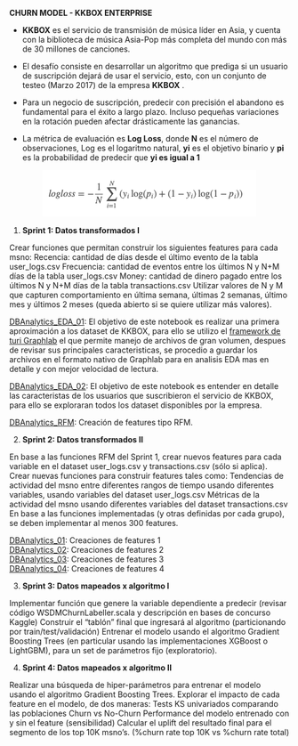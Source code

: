 <b> CHURN MODEL - KKBOX ENTERPRISE</b>

* <b>KKBOX</b> es el servicio de transmisión de música líder en Asia, y cuenta con la biblioteca de música Asia-Pop más completa del mundo con más de 30 millones de canciones.

* El desafío consiste en desarrollar un algoritmo que prediga si un usuario de suscripción dejará de usar el servicio, esto, con un conjunto de testeo (Marzo 2017) de la empresa <b>KKBOX</b> .
 
* Para un negocio de suscripción, predecir con precisión el abandono es fundamental para el éxito a largo plazo. Incluso pequeñas variaciones en la rotación pueden afectar drásticamente las ganancias.

* La métrica de evaluación es <b>Log Loss</b>, donde <b>N</b> es el número de observaciones, Log es el logaritmo natural, <b>yi</b> es el objetivo binario y  <b>pi</b> es la probabilidad de predecir que <b>yi es igual a 1</b>

<p align="center">
<img src="./logloss.png" >
</p>


1. <b>Sprint 1: Datos transformados I</b>

Crear funciones que permitan construir los siguientes features para cada msno:
Recencia: cantidad de días desde el último evento de la tabla user_logs.csv
Frecuencia: cantidad de eventos entre los últimos N y N+M días de la tabla user_logs.csv
Money: cantidad de dinero pagado entre los últimos N y N+M días de la tabla transactions.csv
Utilizar valores de N y M que capturen comportamiento en última semana, últimas 2 semanas, último mes y últimos 2 meses (queda abierto si se quiere utilizar más valores).

<a href="./Sprint 1/DBAnalytics_EDA_01.ipynb">DBAnalytics_EDA_01</a>: El objetivo de este notebook es realizar una primera aproximación a los dataset de KKBOX, para ello se utilizo el <a href="https://arxiv.org/pdf/1408.2041.pdf">framework de turi Graphlab</a> el que permite manejo de archivos de gran volumen, despues de revisar sus principales caracteristicas, se procedio a guardar los archivos en el formato nativo de Graphlab para en analisis EDA mas en detalle y con mejor velocidad de lectura.

<a href="./Sprint 1/DBAnalytics_EDA_02.ipynb">DBAnalytics_EDA_02</a>: El objetivo de este notebook es entender en detalle las caracteristas de los usuarios que suscribieron el servicio de KKBOX, para ello se exploraran todos los dataset disponibles por la empresa.

<a href="./Sprint 1/DBAnalytics_RFM.ipynb">DBAnalytics_RFM</a>: Creación de features tipo RFM.

2. <b>Sprint 2: Datos transformados II</b>

En base a las funciones RFM del Sprint 1, crear nuevos features para cada variable en el dataset user_logs.csv y transactions.csv (sólo si aplica).
Crear nuevas funciones para construir features tales como:
Tendencias de actividad del msno entre diferentes rangos de tiempo usando diferentes variables, usando variables del dataset user_logs.csv
Métricas de la actividad del msno usando diferentes variables del dataset transactions.csv 
En base a las funciones implementadas (y otras definidas por cada grupo), se deben implementar al menos 300 features. 

<a href="./Sprint 2/DBAnalytics_01.ipynb">DBAnalytics_01</a>: Creaciones de features 1<br>
<a href="./Sprint 2/DBAnalytics_02.ipynb">DBAnalytics_02</a>: Creaciones de features 2<br>
<a href="./Sprint 2/DBAnalytics_03.ipynb">DBAnalytics_03</a>: Creaciones de features 3<br>
<a href="./Sprint 2/DBAnalytics_04.ipynb">DBAnalytics_04</a>: Creaciones de features 4<br>

3. <b>Sprint 3: Datos mapeados x algoritmo I</b>

Implementar función que genere la variable dependiente a predecir (revisar código WSDMChurnLabeller.scala y descripción en bases de concurso Kaggle)
Construir el “tablón” final que ingresará al algoritmo (particionando por train/test/validación)
Entrenar el modelo usando el algoritmo Gradient Boosting Trees (en particular usando las implementaciones XGBoost o LightGBM), para un set de parámetros fijo (exploratorio).

4. <b>Sprint 4: Datos mapeados x algoritmo II</b>

Realizar una búsqueda de hiper-parámetros para entrenar el modelo usando el algoritmo Gradient Boosting Trees.
Explorar el impacto de cada feature en el modelo, de dos maneras: 
Tests KS univariados comparando las poblaciones Churn vs No-Churn
Performance del modelo entrenado con y sin el feature (sensibilidad)
Calcular el uplift del resultado final para el segmento de los top 10K msno’s. (%churn rate top 10K vs %churn rate total)




